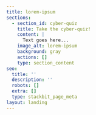 ```yaml
---
title: lorem-ipsum
sections:
  - section_id: cyber-quiz
    title: Take the cyber-quiz!
    content: |
      Text goes here...
    image_alt: lorem-ipsum
    background: gray
    actions: []
    type: section_content
seo:
  title: ''
  description: ''
  robots: []
  extra: []
  type: stackbit_page_meta
layout: landing
---
```

